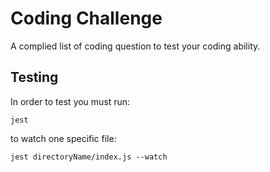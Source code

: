 # Coding Challenge

A complied list of coding question to test your coding ability.

## Testing

In order to test you must run:

```
jest
```

to watch one specific file:

```
jest directoryName/index.js --watch
```
